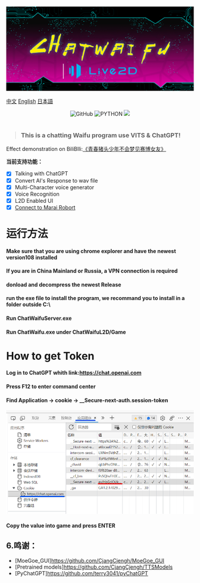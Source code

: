 ![cover](readme/cyberchat.png)

[中文](README.md "中文") [English](eng-README.md "English") [日本語](jp-README.md "日本語")

<p align="center">
	<img alt="GitHub" src="https://img.shields.io/github/license/cjyaddone/ChatWaifu?color=red">
	<img src="https://img.shields.io/badge/Python-3.7|8|9|10-green" alt="PYTHON" >
  	<a href="https://app.fossa.com/projects/git%2Bgithub.com%2Fcjyaddone%2FChatWaifu?ref=badge_small" alt="FOSSA Status"><img src="https://app.fossa.com/api/projects/git%2Bgithub.com%2Fcjyaddone%2FChatWaifu.svg?type=small"/></a>
</p>

#


> ### This is a chatting Waifu program use VITS & ChatGPT!

Effect demonstration on BiliBIli:[《青春猪头少年不会梦见赛博女友》](https://www.bilibili.com/video/BV1rv4y1Q7eT "BiliBili")

**当前支持功能：**
* [x] Talking with ChatGPT
* [x] Convert AI's Response to wav file
* [x] Multi-Character voice generator
* [x] Voice Recognition
* [x] L2D Enabled UI
* [x] [Connect to Marai Robort](https://github.com/MuBai-He/ChatWaifu-marai)

# 运行方法
#### Make sure that you are using chrome explorer and have the newest version108 installed
#### If you are in China Mainland or Russia, a VPN connection is required
#### donload and decompress the newest Release
#### run the exe file to install the program, we recommand you to install in a folder outside C:\\
#### Run ChatWaifuServer.exe
#### Run ChatWaifu.exe under ChatWaifuL2D/Game

# How to get Token
#### Log in to ChatGPT whith link:https://chat.openai.com
#### Press F12 to enter command center
#### Find Application -> cookie -> __Secure-next-auth.session-token
![](readme/token.png)
#### Copy the value into game and press ENTER

## <span id="915">6.鸣谢：</span>
- [MoeGoe_GUI]https://github.com/CjangCjengh/MoeGoe_GUI
- [Pretrained models]https://github.com/CjangCjengh/TTSModels
- [PyChatGPT]https://github.com/terry3041/pyChatGPT
